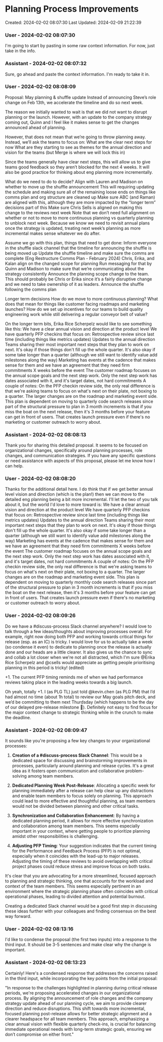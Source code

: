 # Planning Process Improvements

Created: 2024-02-02 08:07:30
Last Updated: 2024-02-09 21:22:39

### User - 2024-02-02 08:07:30

I'm going to start by pasting in some raw context information. For now, just take in the info.

### Assistant - 2024-02-02 08:07:32

Sure, go ahead and paste the context information. I'm ready to take it in.

### User - 2024-02-02 08:08:09


Proposal: May planning & shuffle update
Instead of announcing Steve’s role change on Feb 13th, we accelerate the timeline and do so next week.

The reason we initially wanted to wait is that we did not want to disrupt planning or the launch. However, with an update to the company strategy coming out, Quinn and I feel like it makes sense to get the changes announced ahead of planning. 

However, that does not mean that we’re going to throw planning away. Instead, we’ll ask the teams to focus on:
What are the clear next steps for now
What are they starting to see as themes for the annual direction and vision for the teams (but Merge is where we will lock this in)

Since the teams generally have clear next steps, this will allow us to give teams good feedback so they aren’t blocked for the next 4 weeks. It will also be good practice for thinking about eng planning more incrementally.

What do we need to do to decide?
Align with Lauren and Madison on whether to move up the shuffle announcement
This will requiring updating the schedule and making sure all of the remaining loose ends on things like comms plan and org structure are cleaned up
Make sure ABC (and Raman) are aligned with this, although they are more impacted by the “longer term” decisions part of this
Make sure Chris Sells is aligned on making this change to the reviews next week
Note that we don’t need full alignment on whether or not to move to more continuous planning vs quarterly planning to unblock next week. Because we know we need to revisit annual plans once the strategy is updated, treating next week’s planning as more incremental makes sense whatever we do after. 

Assume we go with this plan, things that need to get done:
Inform everyone in the shuffle slack channel that the timeline for announcing the shuffle is being moved up
Update the shuffle timeline and make sure the comms are complete (Eng Restructure Comms Plan - February 2024)
Chris, Erika, and Kalan align on the changed scope for planning
Run messaging for that by Quinn and Madison to make sure that we’re communicating about the strategy consistently
Announce the planning scope change to the team. This should probably be Chris or Erika since it’s a fairly disruptive change and we need to take ownership of it as leaders.
Announce the shuffle following the comms plan

Longer term decisions
How do we move to more continuous planning? What does that mean for things like customer facing roadmaps and marketing launches? 
How do we set up incentives for our teams to build quality engineering work while still delivering a regular conveyor belt of value? 

On the longer term bits, Erika Rice Scherpelz would like to see something like this:
We have a clear annual vision and direction at the product level
We have quarterly PFP checkins that focus on:
Retrospective review since last time (including things like metrics updates)
Updates to the annual direction
Teams sharing their most important next steps that they plan to work on next. It's okay if those things don't fill up the whole quarter. It's also okay if some take longer than a quarter (although we still want to identify value add milestones along the way)
Marketing has events at the cadence that makes sense for them and we have an agreement that they need firm commitments X weeks before the event
The customer roadmap focuses on the annual scope goals and the next step work. Only the next step work has dates associated with it, and it's target dates, not hard commitments
A couple of notes:
On the PFP checkin review side, the only real difference is that we're asking teams to focus on what's next on their plate, not boxing to a quarter. The larger changes are on the roadmap and marketing event side.
This plan is dependent on moving to quarterly code search releases since part of the structural pressure to plan in 3 month increments is that if you miss the boat on the next release, then it's 3 months before your feature can get in front of users. That creates launch pressure even if there's no marketing or customer outreach to worry about.


### Assistant - 2024-02-02 08:08:13

Thank you for sharing this detailed proposal. It seems to be focused on organizational changes, specifically around planning processes, role changes, and communication strategies. If you have any specific questions or need assistance with aspects of this proposal, please let me know how I can help.

### User - 2024-02-02 08:08:20

Thanks for the additional detail here. I do think that if we get better annual level vision and direction (which is the plan!) then we can move to the detailed eng planning being a bit more incremental.
I'll let the two of you talk about it, but the world I'd love to more toward is:
We have a clear annual vision and direction at the product level
We have quarterly PFP checkins that focus on:
Retrospective review since last time (including things like metrics updates)
Updates to the annual direction
Teams sharing their most important next steps that they plan to work on next. It's okay if those things don't fill up the whole quarter. It's also okay if some take longer than a quarter (although we still want to identify value add milestones along the way)
Marketing has events at the cadence that makes sense for them and we have an agreement that they need firm commitments X weeks before the event
The customer roadmap focuses on the annual scope goals and the next step work. Only the next step work has dates associated with it, and it's target dates, not hard commitments
A couple of notes:
On the PFP checkin review side, the only real difference is that we're asking teams to focus on what's next on their plate, not boxing to a quarter. The larger changes are on the roadmap and marketing event side.
This plan is dependent on moving to quarterly monthly code search releases since part of the structural pressure to plan in 3 month increments is that if you miss the boat on the next release, then it's 3 months before your feature can get in front of users. That creates launch pressure even if there's no marketing or customer outreach to worry about.

### User - 2024-02-02 08:09:26

Do we have a #discuss-process Slack channel anywhere?
I would love to talk through a few ideas/thoughts about improving processes overall. For example, right now doing both PFP and working towards critical things for release (esp. as an IC) is tricky.
I would love for us to actually take a week (so condense it even) to dedicate to planning once the release is actually done and our heads are a little clearer.
It also gives us the chance to sync and collab a lot closer when we're not all distracted, which I'm sure 
@Erika Rice Scherpelz
 and 
@csells
 would appreciate as getting people prioritising planning in this period is tricky! (edited) 

+1. The current PFP timing reminds me of when we had performance reviews taking place in the leading weeks towards a big launch.

Oh yeah, totally +1.
I (as PLG TL) just told 
@kevin.chen
 (as PLG PM) that I’d had almost no time (about 1h total) to review our May goals pitch deck, and we’d be committing to them next Thurdsday (which happens to be the day of our delayed pre-release milestone :grimacing:).
Definitely not easy to find focus for the major context change to strategic thinking while in the crunch to make the deadline.

### Assistant - 2024-02-02 08:09:47

It sounds like you're proposing a few key changes to your organizational processes:

1. **Creation of a #discuss-process Slack Channel**: This would be a dedicated space for discussing and brainstorming improvements in processes, particularly around planning and release cycles. It's a great idea as it fosters open communication and collaborative problem-solving among team members.

2. **Dedicated Planning Week Post-Release**: Allocating a specific week for planning immediately after a release can help clear up any distractions and enable team members to focus solely on planning. This approach could lead to more effective and thoughtful planning, as team members would not be divided between planning and other critical tasks.

3. **Synchronization and Collaboration Enhancement**: By having a dedicated planning period, it allows for more effective synchronization and collaboration among team members. This seems especially important in your context, where getting people to prioritize planning amidst other responsibilities is challenging.

4. **Adjusting PFP Timing**: Your suggestion indicates that the current timing for the Performance and Feedback Process (PFP) is not optimal, especially when it coincides with the lead-up to major releases. Adjusting the timing of these reviews to avoid overlapping with critical project phases could reduce stress and improve focus on both tasks.

It's clear that you are advocating for a more streamlined, focused approach to planning and strategic thinking, one that accounts for the workload and context of the team members. This seems especially pertinent in an environment where the strategic planning phase often coincides with critical operational phases, leading to divided attention and potential burnout. 

Creating a dedicated Slack channel would be a good first step in discussing these ideas further with your colleagues and finding consensus on the best way forward.

### User - 2024-02-02 08:13:16

I'd like to condense the proposal (the first two inputs) into a response to the third input. It should be 3-5 sentences and make clear why the change is important. 

### Assistant - 2024-02-02 08:13:23

Certainly! Here's a condensed response that addresses the concerns raised in the third input, while incorporating the key points from the initial proposal:

"In response to the challenges highlighted in planning during critical release periods, we're proposing accelerated changes in our organizational process. By aligning the announcement of role changes and the company strategy update ahead of our planning cycle, we aim to provide clearer direction and reduce disruptions. This shift towards more incremental, focused planning post-release allows for better strategic alignment and a clearer headspace for all team members. This approach, emphasizing a clear annual vision with flexible quarterly check-ins, is crucial for balancing immediate operational needs with long-term strategic goals, ensuring we don’t compromise on either front."

